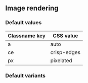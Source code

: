 ## Image rendering

<!-- <values.imageRendering> -->
### Default values
|Classname key|CSS value  |
|-------------|-----------|
|a            |auto       |
|ce           |crisp-edges|
|px           |pixelated  |

<!-- </values.imageRendering> -->


<!-- <variants.imageRendering> -->
### Default variants

<!-- </variants.imageRendering> -->
